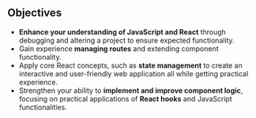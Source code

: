 ## Objectives

- **Enhance your understanding of JavaScript and React** through debugging and altering a project to ensure expected functionality.
-  Gain experience **managing routes** and extending component functionality.
- Apply core React concepts, such as **state management** to create an interactive and user-friendly web application all while getting practical experience.
- Strengthen your ability to **implement and improve component logic**, focusing on practical applications of **React hooks** and JavaScript functionalities.
